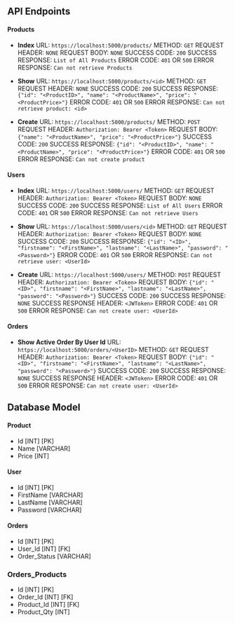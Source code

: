 ## API Endpoints

#### Products

- **Index**
  URL: `https://localhost:5000/products/`
  METHOD: `GET`
  REQUEST HEADER: `NONE`
  REQUEST BODY: `NONE`
  SUCCESS CODE: `200`
  SUCCESS RESPONSE: `List of All Products`
  ERROR CODE: `401` OR `500`
  ERROR RESPONSE: `Can not retrieve Products`

- **Show**
  URL: `https://localhost:5000/products/<id>`
  METHOD: `GET`
  REQUEST HEADER: `NONE`
  SUCCESS CODE: `200`
  SUCCESS RESPONSE: `{"id": "<ProductID>", "name": "<ProductName>", "price": "<ProductPrice>"}`
  ERROR CODE: `401` OR `500`
  ERROR RESPONSE: `Can not retrieve product: <id>`

- **Create**
  URL: `https://localhost:5000/products/`
  METHOD: `POST`
  REQUEST HEADER: `Authorization: Bearer <Token>`
  REQUEST BODY: `{"name": "<ProductName>", "price": "<ProductPrice>"}`
  SUCCESS CODE: `200`
  SUCCESS RESPONSE: `{"id": "<ProductID>", "name": "<ProductName>", "price": "<ProductPrice>"}`
  ERROR CODE: `401` OR `500`
  ERROR RESPONSE: `Can not create product`

#### Users

- **Index**
  URL: `https://localhost:5000/users/`
  METHOD: `GET`
  REQUEST HEADER: `Authorization: Bearer <Token>`
  REQUEST BODY: `NONE`
  SUCCESS CODE: `200`
  SUCCESS RESPONSE: `List of All Users`
  ERROR CODE: `401` OR `500`
  ERROR RESPONSE: `Can not retrieve Users`

- **Show**
  URL: `https://localhost:5000/users/<id>`
  METHOD: `GET`
  REQUEST HEADER: `Authorization: Bearer <Token>`
  REQUEST BODY: `NONE`
  SUCCESS CODE: `200`
  SUCCESS RESPONSE:
  `{"id": "<ID>", "firstname": "<FirstName>", "lastname": "<LastName>", "password": "<Password>"}`
  ERROR CODE: `401` OR `500`
  ERROR RESPONSE: `Can not retrieve user: <UserId>`

- **Create**
  URL: `https://localhost:5000/users/`
  METHOD: `POST`
  REQUEST HEADER: `Authorization: Bearer <Token>`
  REQUEST BODY:
  `{"id": "<ID>", "firstname": "<FirstName>", "lastname": "<LastName>", "password": "<Password>"}`
  SUCCESS CODE: `200`
  SUCCESS RESPONSE: `NONE`
  SUCCESS RESPONSE HEADER: `<JWToken>`
  ERROR CODE: `401` OR `500`
  ERROR RESPONSE: `Can not create user: <UserId>`

#### Orders

- **Show Active Order By User Id**
  URL: `https://localhost:5000/orders/<UserID>`
  METHOD: `GET`
  REQUEST HEADER: `Authorization: Bearer <Token>`
  REQUEST BODY:
  `{"id": "<ID>", "firstname": "<FirstName>", "lastname": "<LastName>", "password": "<Password>"}`
  SUCCESS CODE: `200`
  SUCCESS RESPONSE: `NONE`
  SUCCESS RESPONSE HEADER: `<JWToken>`
  ERROR CODE: `401` OR `500`
  ERROR RESPONSE: `Can not create user: <UserId>`

## Database Model

#### Product

- Id [INT] [PK]
- Name [VARCHAR]
- Price [INT]

#### User

- Id [INT] [PK]
- FirstName [VARCHAR]
- LastName [VARCHAR]
- Password [VARCHAR]

#### Orders

- Id [INT] [PK]
- User_Id [INT] [FK]
- Order_Status [VARCHAR]

### Orders_Products

- Id [INT] [PK]
- Order_Id [INT] [FK]
- Product_Id [INT] [FK]
- Product_Qty [INT]
